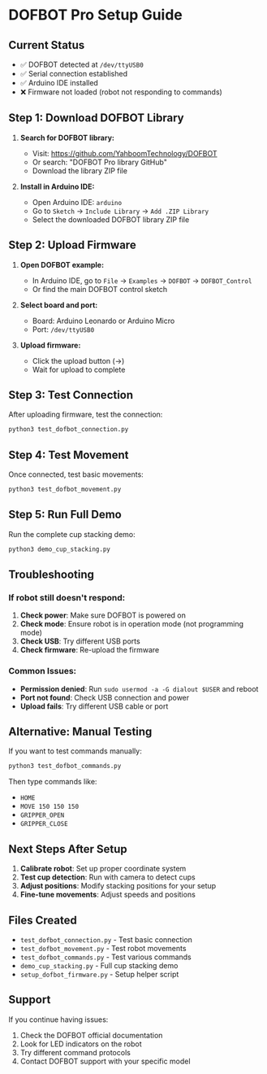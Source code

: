 # DOFBOT Pro Setup Guide

## Current Status
- ✅ DOFBOT detected at `/dev/ttyUSB0`
- ✅ Serial connection established
- ✅ Arduino IDE installed
- ❌ Firmware not loaded (robot not responding to commands)

## Step 1: Download DOFBOT Library

1. **Search for DOFBOT library:**
   - Visit: https://github.com/YahboomTechnology/DOFBOT
   - Or search: "DOFBOT Pro library GitHub"
   - Download the library ZIP file

2. **Install in Arduino IDE:**
   - Open Arduino IDE: `arduino`
   - Go to `Sketch` → `Include Library` → `Add .ZIP Library`
   - Select the downloaded DOFBOT library ZIP file

## Step 2: Upload Firmware

1. **Open DOFBOT example:**
   - In Arduino IDE, go to `File` → `Examples` → `DOFBOT` → `DOFBOT_Control`
   - Or find the main DOFBOT control sketch

2. **Select board and port:**
   - Board: Arduino Leonardo or Arduino Micro
   - Port: `/dev/ttyUSB0`

3. **Upload firmware:**
   - Click the upload button (→)
   - Wait for upload to complete

## Step 3: Test Connection

After uploading firmware, test the connection:

```bash
python3 test_dofbot_connection.py
```

## Step 4: Test Movement

Once connected, test basic movements:

```bash
python3 test_dofbot_movement.py
```

## Step 5: Run Full Demo

Run the complete cup stacking demo:

```bash
python3 demo_cup_stacking.py
```

## Troubleshooting

### If robot still doesn't respond:
1. **Check power**: Make sure DOFBOT is powered on
2. **Check mode**: Ensure robot is in operation mode (not programming mode)
3. **Check USB**: Try different USB ports
4. **Check firmware**: Re-upload the firmware

### Common Issues:
- **Permission denied**: Run `sudo usermod -a -G dialout $USER` and reboot
- **Port not found**: Check USB connection and power
- **Upload fails**: Try different USB cable or port

## Alternative: Manual Testing

If you want to test commands manually:

```bash
python3 test_dofbot_commands.py
```

Then type commands like:
- `HOME`
- `MOVE 150 150 150`
- `GRIPPER_OPEN`
- `GRIPPER_CLOSE`

## Next Steps After Setup

1. **Calibrate robot**: Set up proper coordinate system
2. **Test cup detection**: Run with camera to detect cups
3. **Adjust positions**: Modify stacking positions for your setup
4. **Fine-tune movements**: Adjust speeds and positions

## Files Created

- `test_dofbot_connection.py` - Test basic connection
- `test_dofbot_movement.py` - Test robot movements
- `test_dofbot_commands.py` - Test various commands
- `demo_cup_stacking.py` - Full cup stacking demo
- `setup_dofbot_firmware.py` - Setup helper script

## Support

If you continue having issues:
1. Check the DOFBOT official documentation
2. Look for LED indicators on the robot
3. Try different command protocols
4. Contact DOFBOT support with your specific model 